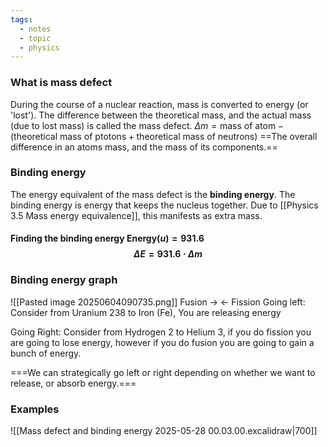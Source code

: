 ```yaml
---
tags:
  - notes
  - topic
  - physics
---
```

### What is mass defect
During the course of a nuclear reaction, mass is converted to energy (or 'lost'). The difference between the theoretical mass, and the actual mass (due to lost mass) is called the mass defect.
$\Delta m = \textrm{mass of atom} - (\textrm{theoretical mass of ptotons}+ \textrm{theoretical mass of neutrons})$
==The overall difference in an atoms mass, and the mass of its components.==
### Binding energy
The energy equivalent of the mass defect is the **binding energy**. The binding energy is energy that keeps the nucleus together. Due to [[Physics 3.5 Mass energy equivalence]], this manifests as extra mass. 
#### Finding the binding energy Energy($u$)$=931.6$  $$\Delta E = 931.6 \cdot \Delta m$$
### Binding energy graph 

![[Pasted image 20250604090735.png]]
			Fusion $\rightarrow$              $\leftarrow$ Fission
Going left: Consider from Uranium 238 to Iron (Fe), You are releasing energy

Going Right: Consider from Hydrogen 2 to Helium 3, if you do fission you are going to lose energy, however if you do fusion you are going to gain a bunch of energy.

===We can strategically go left or right depending on whether we want to release, or absorb energy.===

### Examples
![[Mass defect and binding energy 2025-05-28 00.03.00.excalidraw|700]]

